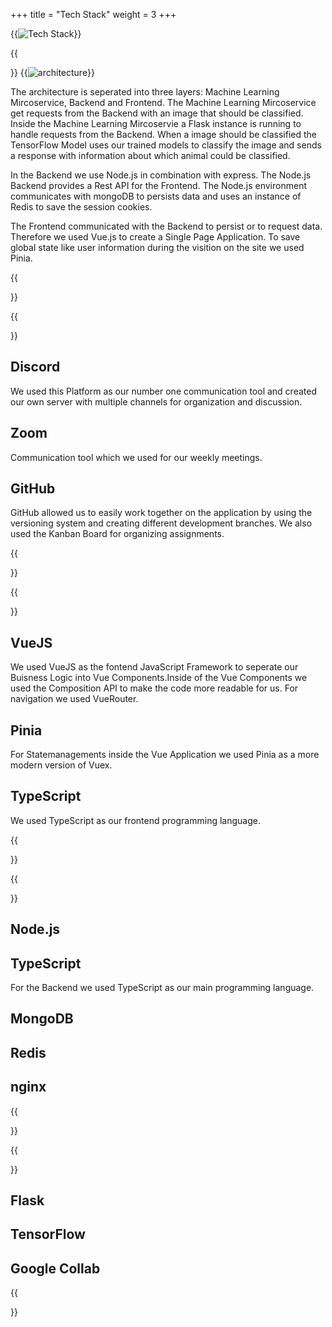 +++
title = "Tech Stack"
weight = 3
+++



{{<image src="techstack.png" alt="Tech Stack">}}

{{<section title="Architecture">}}
{{<image src="architecture.jpg" alt="architecture" caption="architecture">}}

The architecture is seperated into three layers: Machine Learning Mircoservice, Backend and Frontend. 
The Machine Learning Mircoservice get requests from the Backend with an image that should be classified. Inside the Machine Learning Mircoservie a Flask instance is running to handle requests from the Backend. When a image should be classified the TensorFlow Model uses our trained models to classify the image and sends a response with information about which animal could be classified.

In the Backend we use Node.js in combination with express. The Node.js Backend provides a Rest API for the Frontend. The Node.js environment communicates with mongoDB to persists data and uses an instance of Redis to save the session cookies.

The Frontend communicated with the Backend to persist or to request data. Therefore we used Vue.js to create a Single Page Application. To save global state like user information during the visition on the site we used Pinia.

{{</section>}}

{{<section title="Communication & Organisation">}}

## Discord
We used this Platform as our number one communication tool and created our own server with multiple channels for organization and discussion. 

## Zoom
Communication tool which we used for our weekly meetings.

## GitHub
GitHub allowed us to easily work together on the application by using the versioning system and creating different development branches. We also used the Kanban Board for organizing assignments.  

<!-- {{<image src="techstackcom.png" alt="tech stack part 1" caption="communication & design tech stack">}} -->

{{</section>}}

{{<section title="Frontend">}}
## VueJS

We used VueJS as the fontend JavaScript Framework to seperate our Buisness Logic into Vue Components.Inside of the Vue Components we used the Composition API to make the code more readable for us. For navigation we used VueRouter. 

## Pinia

For Statemanagements inside the Vue Application we used Pinia as a more modern version of Vuex. 

## TypeScript

We used TypeScript as our frontend programming language.

{{</section>}}

{{<section title="Backend">}}

## Node.js

## TypeScript

For the Backend we used TypeScript as our main programming language. 

## MongoDB

## Redis

## nginx

{{</section>}}

{{<section title="Machine Learning">}}
## Flask

## TensorFlow

## Google Collab

{{</section>}}









